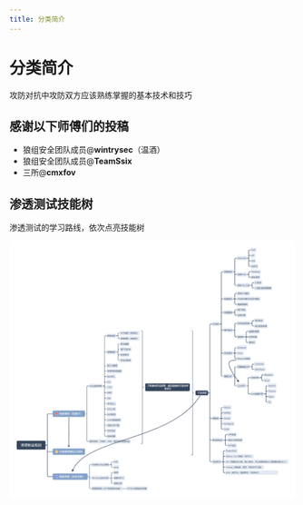 ```yaml
---
title: 分类简介
---
```


# 分类简介

攻防对抗中攻防双方应该熟练掌握的基本技术和技巧

## 感谢以下师傅们的投稿
 - 狼组安全团队成员@**wintrysec**（温酒）
 - 狼组安全团队成员@**TeamSsix**
 - 三所@**cmxfov**

## 渗透测试技能树

渗透测试的学习路线，依次点亮技能树

![](/images/hw/pentest.png)